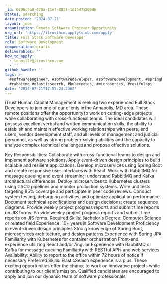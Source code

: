 ```yaml
---
_id: 6798c9a0-478a-11ef-883f-1d16475209db
status: searching
date_posted: '2024-07-21'
layout: jobs
organization: Remote Software Engineer Opportunity
org_url: 'https://itrusthcm.applytojob.com/apply'
title: Full Stack Software Developer
role: Software Development
compensation: gratis
deliverables: ''
how_to_apply:
  - tennille@itrusthcm.com
  - ''
github_handle: ''
tags: >-
  #softwareengineer, #softwaredeveloper, #softwaredevelopment, #springboot,
  #rabbitmq #elasticsearch, #kubernetes, #microserces, #restfulapi
date: '2024-07-21T17:55:24.236Z'
---
```

iTrust Human Capital Management is seeking two experienced Full Stack Developers to join one of our clients in the Annapolis, MD area. These remote positions offer the opportunity to work on cutting-edge projects while collaborating with cross-functional teams. The ideal candidates will possess excellent verbal and written communication skills, the ability to establish and maintain effective working relationships with peers, end users, vendor development staff, and all levels of management and judicial personnel, as well as strong problem-solving abilities and the capacity to analyze complex technical challenges and propose effective solutions.

Key Responsibilities:
Collaborate with cross-functional teams to design and implement software solutions.
Apply event-driven design principles to build scalable and resilient applications.
Develop microservices using Spring Boot and create responsive user interfaces with React.
Work with RabbitMQ for message queuing and event streaming; understand RabbitMQ and Kafka architectural differences.
Deploy microservices to Kubernetes clusters using CI/CD pipelines and monitor production systems.
Write unit tests targeting 85% coverage and participate in peer code reviews.
Conduct system testing, debugging activities, and optimize application performance.
Document technical specifications and design decisions; create sequence diagrams.
Provide weekly project progress reports and submit time reports on JIS forms.
Provide weekly project progress reports and submit time reports on JIS forms.
Required Skills:
Bachelor's Degree: Computer Science or related field
Experience: 10+ years in Software Development
Proficiency in event-driven design principles
Strong knowledge of Spring Boot, microservices architecture, and design patterns
Experience with Spring JPA
Familiarity with Kubernetes for container orchestration
Front-end experience utilizing React and/or Angular
Experience with RabbitMQ or Kafka for message queuing
Familiarity with RESTful APIs and web services
Availability: Ability to report to the office within 72 hours of notice if necessary
Preferred Skills:
ElasticSearch experience is a plus.
These exciting opportunities offer the chance to work on innovative projects while contributing to our client’s mission. Qualified candidates are encouraged to apply and join our dynamic team of software professionals.
